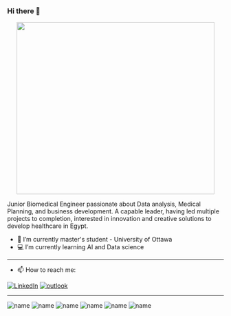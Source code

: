 ### Hi there 👋


<p align="center">
  <img width="460" height="400" src="https://anyforsoft.com/static/a2da834e20a93f2114281a1174296b58/17.gif">
</p>


Junior Biomedical Engineer passionate about Data analysis, Medical Planning, and business development. A capable leader, having led multiple projects to completion, interested in innovation and creative solutions to develop healthcare in Egypt.



- :book: I’m currently master's student - University of Ottawa
- :computer: I’m currently learning AI and Data science
---------------------------------------------------------------------
- 📫 How to reach me: 

[![LinkedIn](https://img.shields.io/badge/LinkedIn-0077B5?style=for-the-badge&logo=linkedin&logoColor=white)](https://www.linkedin.com/in/ahmed-ziada-b023b2126/)
[![outlook](https://img.shields.io/badge/Microsoft_Outlook-0078D4?style=for-the-badge&logo=microsoft-outlook&logoColor=white)](https://ahmedaliziada@outlook.com/) 

------------------------------------------------------------------
![name](https://img.shields.io/badge/Python-FFD43B?style=for-the-badge&logo=python&logoColor=blue)
![name](https://img.shields.io/badge/Pandas-2C2D72?style=for-the-badge&logo=pandas&logoColor=white)
![name](https://img.shields.io/badge/Plotly-239120?style=for-the-badge&logo=plotly&logoColor=white)
![name](https://img.shields.io/badge/Numpy-777BB4?style=for-the-badge&logo=numpy&logoColor=white)
![name](https://img.shields.io/badge/IBM%20Cloud-1261FE?style=for-the-badge&logo=IBM%20Cloud&logoColor=white)
![name](https://img.shields.io/badge/R-276DC3?style=for-the-badge&logo=r&logoColor=white)



